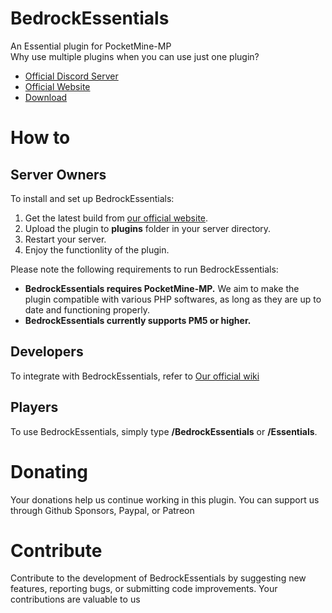 # BedrockEssentials
An Essential plugin for PocketMine-MP<br>
Why use multiple plugins when you can use just one plugin?
- [Official Discord Server](https://BEDevs.us.to/discord)
- [Official Website](https://BEDevs.us.to)
- [Download](https://BedrockEssentials.BEDevs.us.to/download)
# How to
## Server Owners
To install and set up BedrockEssentials:
1. Get the latest build from [our official website](https://BedrockEssentials.BEDevs.us.to/build/latest).
2. Upload the plugin to **plugins** folder in your server directory.
3. Restart your server.
4. Enjoy the functionlity of the plugin.

Please note the following requirements to run BedrockEssentials:
- **BedrockEssentials requires PocketMine-MP.** We aim to make the plugin compatible with various PHP softwares, as long as they are up to date and functioning properly.
- **BedrockEssentials currently supports PM5 or higher.**
## Developers
To integrate with BedrockEssentials, refer to [Our official wiki](https://BedrockEssentials.BEDevs.us.to/goto/bedrockessentials/wiki)
## Players
To use BedrockEssentials, simply type **/BedrockEssentials** or **/Essentials**.
# Donating
Your donations help us continue working in this plugin. You can support us through Github Sponsors, Paypal, or Patreon
# Contribute
Contribute to the development of BedrockEssentials by suggesting new features, reporting bugs, or submitting code improvements. Your contributions are valuable to us